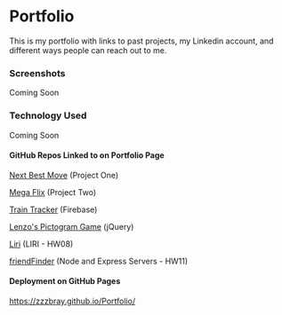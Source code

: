 # Portfolio

This is my portfolio with links to past projects, my Linkedin account, and different ways people can reach out to me.

### Screenshots
Coming Soon

### Technology Used
Coming Soon

#### GitHub Repos Linked to on Portfolio Page

[Next Best Move](https://github.com/zzzbray/evenStevens) (Project One)

[Mega Flix](https://github.com/zzzbray/projectTwo) (Project Two)

[Train Tracker](https://github.com/zzzbray/trainScheduler) (Firebase)

[Lenzo's Pictogram Game](https://github.com/zzzbray/lenzosPictogramGame) (jQuery)

[Liri](https://github.com/zzzbray/liriNodeApp) (LIRI  - HW08)

[friendFinder](https://github.com/zzzbray/friendFinder) (Node and Express Servers - HW11)

#### Deployment on GitHub Pages
https://zzzbray.github.io/Portfolio/
